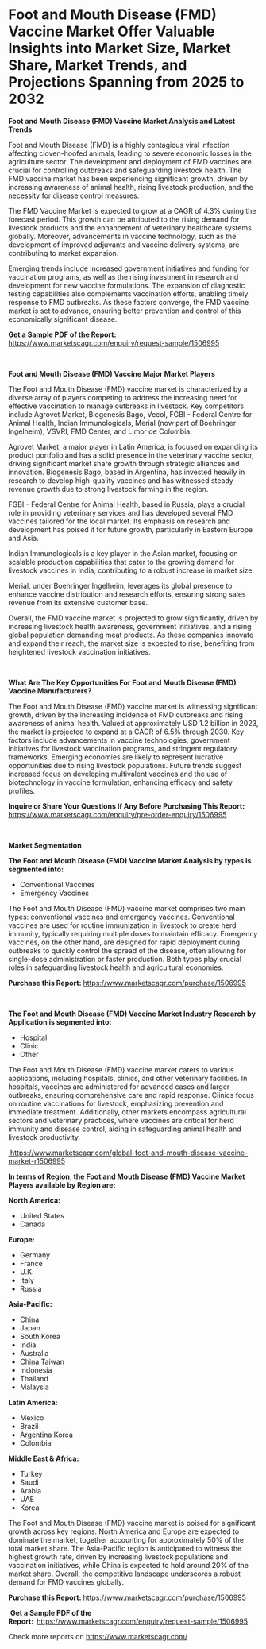 <p><h1>Foot and Mouth Disease (FMD) Vaccine Market Offer Valuable Insights into Market Size, Market Share, Market Trends, and Projections Spanning from 2025 to 2032</h1></p><p><strong>Foot and Mouth Disease (FMD) Vaccine Market Analysis and Latest Trends</strong></p>
<p><p>Foot and Mouth Disease (FMD) is a highly contagious viral infection affecting cloven-hoofed animals, leading to severe economic losses in the agriculture sector. The development and deployment of FMD vaccines are crucial for controlling outbreaks and safeguarding livestock health. The FMD vaccine market has been experiencing significant growth, driven by increasing awareness of animal health, rising livestock production, and the necessity for disease control measures.</p><p>The FMD Vaccine Market is expected to grow at a CAGR of 4.3% during the forecast period. This growth can be attributed to the rising demand for livestock products and the enhancement of veterinary healthcare systems globally. Moreover, advancements in vaccine technology, such as the development of improved adjuvants and vaccine delivery systems, are contributing to market expansion. </p><p>Emerging trends include increased government initiatives and funding for vaccination programs, as well as the rising investment in research and development for new vaccine formulations. The expansion of diagnostic testing capabilities also complements vaccination efforts, enabling timely response to FMD outbreaks. As these factors converge, the FMD vaccine market is set to advance, ensuring better prevention and control of this economically significant disease.</p></p>
<p><strong>Get a Sample PDF of the Report:&nbsp;</strong> <a href="https://www.marketscagr.com/enquiry/request-sample/1506995?utm_campaign=2281&utm_medium=2&utm_source=Github&utm_content=ia&utm_term=03032025&utm_id=foot-and-mouth-disease-fmd-vaccine">https://www.marketscagr.com/enquiry/request-sample/1506995</a></p>
<p>&nbsp;</p>
<p><strong>Foot and Mouth Disease (FMD) Vaccine Major Market Players</strong></p>
<p><p>The Foot and Mouth Disease (FMD) vaccine market is characterized by a diverse array of players competing to address the increasing need for effective vaccination to manage outbreaks in livestock. Key competitors include Agrovet Market, Biogenesis Bago, Vecol, FGBI - Federal Centre for Animal Health, Indian Immunologicals, Merial (now part of Boehringer Ingelheim), VSVRI, FMD Center, and Limor de Colombia.</p><p>Agrovet Market, a major player in Latin America, is focused on expanding its product portfolio and has a solid presence in the veterinary vaccine sector, driving significant market share growth through strategic alliances and innovation. Biogenesis Bago, based in Argentina, has invested heavily in research to develop high-quality vaccines and has witnessed steady revenue growth due to strong livestock farming in the region.</p><p>FGBI - Federal Centre for Animal Health, based in Russia, plays a crucial role in providing veterinary services and has developed several FMD vaccines tailored for the local market. Its emphasis on research and development has poised it for future growth, particularly in Eastern Europe and Asia.</p><p>Indian Immunologicals is a key player in the Asian market, focusing on scalable production capabilities that cater to the growing demand for livestock vaccines in India, contributing to a robust increase in market size.</p><p>Merial, under Boehringer Ingelheim, leverages its global presence to enhance vaccine distribution and research efforts, ensuring strong sales revenue from its extensive customer base.</p><p>Overall, the FMD vaccine market is projected to grow significantly, driven by increasing livestock health awareness, government initiatives, and a rising global population demanding meat products. As these companies innovate and expand their reach, the market size is expected to rise, benefiting from heightened livestock vaccination initiatives.</p></p>
<p>&nbsp;</p>
<p><strong>What Are The Key Opportunities For Foot and Mouth Disease (FMD) Vaccine Manufacturers?</strong></p>
<p><p>The Foot and Mouth Disease (FMD) vaccine market is witnessing significant growth, driven by the increasing incidence of FMD outbreaks and rising awareness of animal health. Valued at approximately USD 1.2 billion in 2023, the market is projected to expand at a CAGR of 6.5% through 2030. Key factors include advancements in vaccine technologies, government initiatives for livestock vaccination programs, and stringent regulatory frameworks. Emerging economies are likely to represent lucrative opportunities due to rising livestock populations. Future trends suggest increased focus on developing multivalent vaccines and the use of biotechnology in vaccine formulation, enhancing efficacy and safety profiles.</p></p>
<p><strong>Inquire or Share Your Questions If Any Before Purchasing This Report:</strong> <a href="https://www.marketscagr.com/enquiry/pre-order-enquiry/1506995?utm_campaign=2281&utm_medium=2&utm_source=Github&utm_content=ia&utm_term=03032025&utm_id=foot-and-mouth-disease-fmd-vaccine">https://www.marketscagr.com/enquiry/pre-order-enquiry/1506995</a></p>
<p>&nbsp;</p>
<p><strong>Market Segmentation</strong></p>
<p><strong>The Foot and Mouth Disease (FMD) Vaccine Market Analysis by types is segmented into:</strong></p>
<p><ul><li>Conventional Vaccines</li><li>Emergency Vaccines</li></ul></p>
<p><p>The Foot and Mouth Disease (FMD) vaccine market comprises two main types: conventional vaccines and emergency vaccines. Conventional vaccines are used for routine immunization in livestock to create herd immunity, typically requiring multiple doses to maintain efficacy. Emergency vaccines, on the other hand, are designed for rapid deployment during outbreaks to quickly control the spread of the disease, often allowing for single-dose administration or faster production. Both types play crucial roles in safeguarding livestock health and agricultural economies.</p></p>
<p><strong>Purchase this Report:&nbsp;</strong><a href="https://www.marketscagr.com/purchase/1506995?utm_campaign=2281&utm_medium=2&utm_source=Github&utm_content=ia&utm_term=03032025&utm_id=foot-and-mouth-disease-fmd-vaccine">https://www.marketscagr.com/purchase/1506995</a></p>
<p>&nbsp;</p>
<p><strong>The Foot and Mouth Disease (FMD) Vaccine Market Industry Research by Application is segmented into:</strong></p>
<p><ul><li>Hospital</li><li>Clinic</li><li>Other</li></ul></p>
<p><p>The Foot and Mouth Disease (FMD) vaccine market caters to various applications, including hospitals, clinics, and other veterinary facilities. In hospitals, vaccines are administered for advanced cases and larger outbreaks, ensuring comprehensive care and rapid response. Clinics focus on routine vaccinations for livestock, emphasizing prevention and immediate treatment. Additionally, other markets encompass agricultural sectors and veterinary practices, where vaccines are critical for herd immunity and disease control, aiding in safeguarding animal health and livestock productivity.</p></p>
<p><a href="https://www.marketscagr.com/global-foot-and-mouth-disease-vaccine-market-r1506995?utm_campaign=2281&utm_medium=2&utm_source=Github&utm_content=ia&utm_term=03032025&utm_id=foot-and-mouth-disease-fmd-vaccine">&nbsp;https://www.marketscagr.com/global-foot-and-mouth-disease-vaccine-market-r1506995</a></p>
<p><strong>In terms of Region, the Foot and Mouth Disease (FMD) Vaccine Market Players available by Region are:</strong></p>
<p>
    <p> <strong> North America: </strong>
        <ul>
            <li>United States</li>
            <li>Canada</li>
        </ul>
        </p> 
    <p> <strong> Europe: </strong>
        <ul>
            <li>Germany</li>
            <li>France</li>
            <li>U.K.</li>
            <li>Italy</li>
            <li>Russia</li>
        </ul>
        </p> 
    <p> <strong> Asia-Pacific: </strong>
        <ul>
            <li>China</li>
            <li>Japan</li>
            <li>South Korea</li>
            <li>India</li>
            <li>Australia</li>
            <li>China Taiwan</li>
            <li>Indonesia</li>
            <li>Thailand</li>
            <li>Malaysia</li>
        </ul>
        </p> 
    <p> <strong> Latin America: </strong>
        <ul>
            <li>Mexico</li>
            <li>Brazil</li>
            <li>Argentina Korea</li>
            <li>Colombia</li>
        </ul>
        </p> 
    <p> <strong> Middle East & Africa: </strong>
        <ul>
            <li>Turkey</li>
            <li>Saudi</li>
            <li>Arabia</li>
            <li>UAE</li>
            <li>Korea</li>
        </ul>
    </p>
    </p>
<p><p>The Foot and Mouth Disease (FMD) vaccine market is poised for significant growth across key regions. North America and Europe are expected to dominate the market, together accounting for approximately 50% of the total market share. The Asia-Pacific region is anticipated to witness the highest growth rate, driven by increasing livestock populations and vaccination initiatives, while China is expected to hold around 20% of the market share. Overall, the competitive landscape underscores a robust demand for FMD vaccines globally.</p></p>
<p><strong>Purchase this Report: </strong><a href="https://www.marketscagr.com/purchase/1506995?utm_campaign=2281&utm_medium=2&utm_source=Github&utm_content=ia&utm_term=03032025&utm_id=foot-and-mouth-disease-fmd-vaccine">https://www.marketscagr.com/purchase/1506995</a></p>
<p>&nbsp;<strong>Get a Sample PDF of the Report:&nbsp;&nbsp;</strong><a href="https://www.marketscagr.com/enquiry/request-sample/1506995?utm_campaign=2281&utm_medium=2&utm_source=Github&utm_content=ia&utm_term=03032025&utm_id=foot-and-mouth-disease-fmd-vaccine">https://www.marketscagr.com/enquiry/request-sample/1506995</a></p>
<p><strong></strong></p>
<p>Check more reports on <a href="https://www.marketscagr.com/?utm_campaign=2281&utm_medium=2&utm_source=Github&utm_content=ia&utm_term=03032025&utm_id=foot-and-mouth-disease-fmd-vaccine">https://www.marketscagr.com/</a></p>